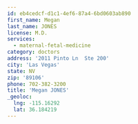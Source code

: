 ```yaml
---
id: eb4cedcf-d1c1-4ef6-87a4-6bd0603ab890
first_name: Megan
last_name: JONES
license: M.D.
services:
  - maternal-fetal-medicine
category: doctors
address: '2011 Pinto Ln  Ste 200'
city: 'Las Vegas'
state: NV
zip: '89106'
phone: 702-382-3200
title: 'Megan JONES'
_geoloc:
  lng: -115.16292
  lat: 36.184219
---
```

